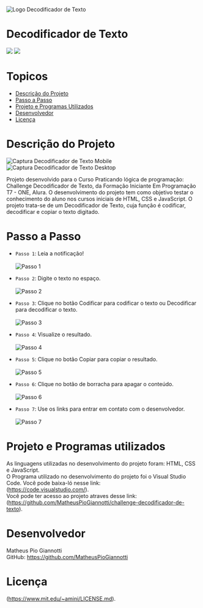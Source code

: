 ![Logo Decodificador de Texto](https://github.com/MatheusPioGiannotti/challenge-decodificador-de-texto/assets/175138593/50d2d95e-2c9f-4323-9f66-84e46160758d)
<h1>Decodificador de Texto</h1>
<p>
  <img src="https://img.shields.io/badge/Status:-Concluído-green">
  <img src="https://img.shields.io/badge/Licença:-MIT-blue">
</p>

# Topicos
* [Descrição do Projeto](#Descrição-do-Projeto)
* [Passo a Passo](#Passo-a-Passo)
* [Projeto e Programas Utilizados](#Projeto-e-Programas-utilizados)
* [Desenvolvedor](#Desenvolvedor)
* [Licença](#Licença)

# Descrição do Projeto
![Captura Decodificador de Texto Mobile](https://github.com/MatheusPioGiannotti/challenge-decodificador-de-texto/assets/175138593/55317db4-01d1-498e-9742-94b5b3d5e01a)
![Captura Decodificador de Texto Desktop](https://github.com/MatheusPioGiannotti/challenge-decodificador-de-texto/assets/175138593/4a5dad60-fada-4c53-97ec-1b410bddeb42)

Projeto desenvolvido para o Curso Praticando lógica de programação: Challenge Decodificador de Texto, da Formação Iniciante Em Programação T7 - ONE, Alura. O desenvolvimento do projeto tem como objetivo testar o conhecimento do aluno nos cursos iniciais de HTML, CSS e JavaScript. O projeto trata-se de um Decodificador de Texto, cuja função é codificar, decodificar e copiar o texto digitado.

# Passo a Passo
- `Passo 1`: Leia a notificação!<br><br>
![Passo 1](https://github.com/MatheusPioGiannotti/challenge-decodificador-de-texto/assets/175138593/83edcf10-78f5-4eb4-bb36-695cd3da309d)

- `Passo 2`: Digite o texto no espaço.<br><br>
![Passo 2](https://github.com/MatheusPioGiannotti/challenge-decodificador-de-texto/assets/175138593/1dab3c72-d202-4d08-b2cc-ff9877acb13c)

- `Passo 3`: Clique no botão Codificar para codificar o texto ou Decodificar para decodificar o texto.<br><br>
![Passo 3](https://github.com/MatheusPioGiannotti/challenge-decodificador-de-texto/assets/175138593/961a8dad-6a56-46ef-b3e2-e7589a3f4366)

- `Passo 4`: Visualize o resultado.<br><br>
![Passo 4](https://github.com/MatheusPioGiannotti/challenge-decodificador-de-texto/assets/175138593/144086dd-d8c5-4c28-9284-070f3d1e2870)

- `Passo 5`: Clique no botão Copiar para copiar o resultado.<br><br>
![Passo 5](https://github.com/MatheusPioGiannotti/challenge-decodificador-de-texto/assets/175138593/c680d757-248a-428b-9796-9d269dd5df47)

- `Passo 6`: Clique no botão de borracha para apagar o conteúdo.<br><br>
![Passo 6](https://github.com/MatheusPioGiannotti/challenge-decodificador-de-texto/assets/175138593/8413d19f-2e21-42fc-b4ba-310f8d3baee2)

- `Passo 7`: Use os links para entrar em contato com o desenvolvedor.<br><br>
![Passo 7](https://github.com/MatheusPioGiannotti/challenge-decodificador-de-texto/assets/175138593/07f94b37-2e54-48f0-99b2-825ab7e36c0a)

# Projeto e Programas utilizados
As linguagens utilizadas no desenvolvimento do projeto foram: HTML, CSS e JavaScript.<br>
O Programa utilizado no desenvolvimento do projeto foi o Visual Studio Code. Você pode baixa-ló nesse link:<br>
(https://code.visualstudio.com/).<br>
Você pode ter acesso ao projeto atraves desse link:<br>
(https://github.com/MatheusPioGiannotti/challenge-decodificador-de-texto).

# Desenvolvedor
Matheus Pio Giannotti<br>
GitHub: https://github.com/MatheusPioGiannotti

# Licença
(https://www.mit.edu/~amini/LICENSE.md).

